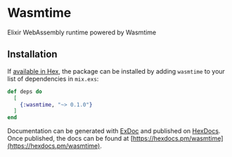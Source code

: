 # Wasmtime

Elixir WebAssembly runtime powered by Wasmtime

## Installation

If [available in Hex](https://hex.pm/docs/publish), the package can be installed
by adding `wasmtime` to your list of dependencies in `mix.exs`:

```elixir
def deps do
  [
    {:wasmtime, "~> 0.1.0"}
  ]
end
```

Documentation can be generated with [ExDoc](https://github.com/elixir-lang/ex_doc)
and published on [HexDocs](https://hexdocs.pm). Once published, the docs can
be found at [https://hexdocs.pm/wasmtime](https://hexdocs.pm/wasmtime).

